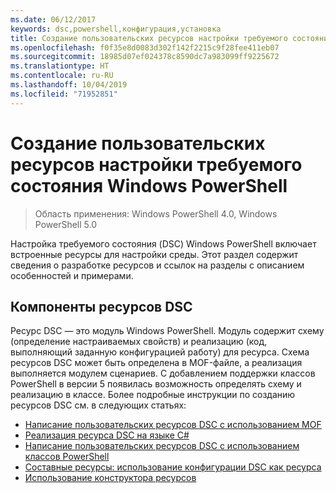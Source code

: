 ```yaml
---
ms.date: 06/12/2017
keywords: dsc,powershell,конфигурация,установка
title: Создание пользовательских ресурсов настройки требуемого состояния Windows PowerShell
ms.openlocfilehash: f0f35e8d0083d302f142f2215c9f28fee411eb07
ms.sourcegitcommit: 18985d07ef024378c8590dc7a983099ff9225672
ms.translationtype: HT
ms.contentlocale: ru-RU
ms.lasthandoff: 10/04/2019
ms.locfileid: "71952851"
---
```

# <a name="build-custom-windows-powershell-desired-state-configuration-resources"></a>Создание пользовательских ресурсов настройки требуемого состояния Windows PowerShell

> Область применения: Windows PowerShell 4.0, Windows PowerShell 5.0

Настройка требуемого состояния (DSC) Windows PowerShell включает встроенные ресурсы для настройки среды. Этот раздел содержит сведения о разработке ресурсов и ссылок на разделы с описанием особенностей и примерами.

## <a name="dsc-resource-components"></a>Компоненты ресурсов DSC

Ресурс DSC — это модуль Windows PowerShell. Модуль содержит схему (определение настраиваемых свойств) и реализацию (код, выполняющий заданную конфигурацией работу) для ресурса. Схема ресурсов DSC может быть определена в MOF-файле, а реализация выполняется модулем сценариев. С добавлением поддержки классов PowerShell в версии 5 появилась возможность определять схему и реализацию в классе. Более подробные инструкции по созданию ресурсов DSC см. в следующих статьях:

* [Написание пользовательских ресурсов DSC с использованием MOF](authoringResourceMOF.md)
* [Реализация ресурса DSC на языке C#](authoringResourceMofCS.md)
* [Написание пользовательских ресурсов DSC с использованием классов PowerShell](authoringResourceClass.md)
* [Составные ресурсы: использование конфигурации DSC как ресурса](authoringResourceComposite.md)
* [Использование конструктора ресурсов](authoringResourceMofDesigner.md)
